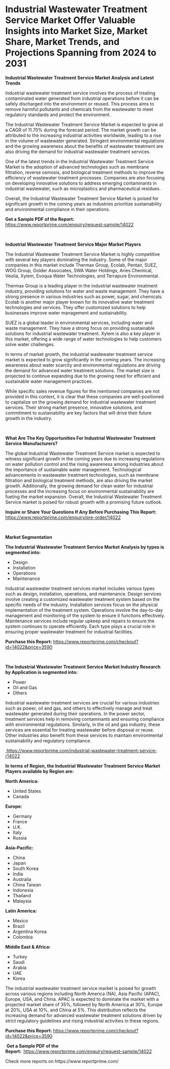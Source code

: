 <p><h1>Industrial Wastewater Treatment Service Market Offer Valuable Insights into Market Size, Market Share, Market Trends, and Projections Spanning from 2024 to 2031</h1></p><p><strong>Industrial Wastewater Treatment Service Market Analysis and Latest Trends</strong></p>
<p><p>Industrial wastewater treatment service involves the process of treating contaminated water generated from industrial operations before it can be safely discharged into the environment or reused. This process aims to remove harmful pollutants and chemicals from the wastewater to meet regulatory standards and protect the environment.</p><p>The Industrial Wastewater Treatment Service Market is expected to grow at a CAGR of 11.70% during the forecast period. The market growth can be attributed to the increasing industrial activities worldwide, leading to a rise in the volume of wastewater generated. Stringent environmental regulations and the growing awareness about the benefits of wastewater treatment are also driving the demand for industrial wastewater treatment services.</p><p>One of the latest trends in the Industrial Wastewater Treatment Service Market is the adoption of advanced technologies such as membrane filtration, reverse osmosis, and biological treatment methods to improve the efficiency of wastewater treatment processes. Companies are also focusing on developing innovative solutions to address emerging contaminants in industrial wastewater, such as microplastics and pharmaceutical residues.</p><p>Overall, the Industrial Wastewater Treatment Service Market is poised for significant growth in the coming years as industries prioritize sustainability and environmental compliance in their operations.</p></p>
<p><strong>Get a Sample PDF of the Report:&nbsp;</strong> <a href="https://www.reportprime.com/enquiry/request-sample/14022">https://www.reportprime.com/enquiry/request-sample/14022</a></p>
<p>&nbsp;</p>
<p><strong>Industrial Wastewater Treatment Service Major Market Players</strong></p>
<p><p>The Industrial Wastewater Treatment Service Market is highly competitive with several key players dominating the industry. Some of the major companies in this market include Thermax Group, Ecolab, Pentair, SUEZ, WOG Group, Golder Associates, SWA Water Holdings, Aries Chemical, Veolia, Xylem, Evoqua Water Technologies, and Terrapure Environmental.</p><p>Thermax Group is a leading player in the industrial wastewater treatment industry, providing solutions for water and waste management. They have a strong presence in various industries such as power, sugar, and chemicals. Ecolab is another major player known for its innovative water treatment technologies and services. They offer customized solutions to help businesses improve water management and sustainability.</p><p>SUEZ is a global leader in environmental services, including water and waste management. They have a strong focus on providing sustainable solutions for industrial wastewater treatment. Xylem is also a key player in this market, offering a wide range of water technologies to help customers solve water challenges.</p><p>In terms of market growth, the industrial wastewater treatment service market is expected to grow significantly in the coming years. The increasing awareness about water scarcity and environmental regulations are driving the demand for advanced water treatment solutions. The market size is projected to continue expanding due to the growing need for efficient and sustainable water management practices.</p><p>While specific sales revenue figures for the mentioned companies are not provided in this context, it is clear that these companies are well-positioned to capitalize on the growing demand for industrial wastewater treatment services. Their strong market presence, innovative solutions, and commitment to sustainability are key factors that will drive their future growth in the industry.</p></p>
<p>&nbsp;</p>
<p><strong>What Are The Key Opportunities For Industrial Wastewater Treatment Service Manufacturers?</strong></p>
<p><p>The global Industrial Wastewater Treatment Service market is expected to witness significant growth in the coming years due to increasing regulations on water pollution control and the rising awareness among industries about the importance of sustainable water management. Technological advancements in wastewater treatment technologies, such as membrane filtration and biological treatment methods, are also driving the market growth. Additionally, the growing demand for clean water for industrial processes and the increasing focus on environmental sustainability are fueling the market expansion. Overall, the Industrial Wastewater Treatment Service market is poised for robust growth with a promising future outlook.</p></p>
<p><strong>Inquire or Share Your Questions If Any Before Purchasing This Report:</strong> <a href="https://www.reportprime.com/enquiry/pre-order/14022">https://www.reportprime.com/enquiry/pre-order/14022</a></p>
<p>&nbsp;</p>
<p><strong>Market Segmentation</strong></p>
<p><strong>The Industrial Wastewater Treatment Service Market Analysis by types is segmented into:</strong></p>
<p><ul><li>Design</li><li>Installation</li><li>Operations</li><li>Maintenance</li></ul></p>
<p><p>Industrial wastewater treatment services market includes various types such as design, installation, operations, and maintenance. Design services involve creating a customized wastewater treatment system based on the specific needs of the industry. Installation services focus on the physical implementation of the treatment system. Operations involve the day-to-day management and monitoring of the system to ensure it functions effectively. Maintenance services include regular upkeep and repairs to ensure the system continues to operate efficiently. Each type plays a crucial role in ensuring proper wastewater treatment for industrial facilities.</p></p>
<p><strong>Purchase this Report:&nbsp;</strong><a href="https://www.reportprime.com/checkout?id=14022&price=3590">https://www.reportprime.com/checkout?id=14022&price=3590</a></p>
<p>&nbsp;</p>
<p><strong>The Industrial Wastewater Treatment Service Market Industry Research by Application is segmented into:</strong></p>
<p><ul><li>Power</li><li>Oil and Gas</li><li>Others</li></ul></p>
<p><p>Industrial wastewater treatment services are crucial for various industries such as power, oil and gas, and others to effectively manage and treat wastewater generated during their operations. In the power sector, treatment services help in removing contaminants and ensuring compliance with environmental regulations. Similarly, in the oil and gas industry, these services are essential for treating wastewater before disposal or reuse. Other industries also benefit from these services to maintain environmental sustainability and regulatory compliance.</p></p>
<p><a href="https://www.reportprime.com/industrial-wastewater-treatment-service-r14022">&nbsp;https://www.reportprime.com/industrial-wastewater-treatment-service-r14022</a></p>
<p><strong>In terms of Region, the Industrial Wastewater Treatment Service Market Players available by Region are:</strong></p>
<p>
    <p> <strong> North America: </strong>
        <ul>
            <li>United States</li>
            <li>Canada</li>
        </ul>
        </p> 
    <p> <strong> Europe: </strong>
        <ul>
            <li>Germany</li>
            <li>France</li>
            <li>U.K.</li>
            <li>Italy</li>
            <li>Russia</li>
        </ul>
        </p> 
    <p> <strong> Asia-Pacific: </strong>
        <ul>
            <li>China</li>
            <li>Japan</li>
            <li>South Korea</li>
            <li>India</li>
            <li>Australia</li>
            <li>China Taiwan</li>
            <li>Indonesia</li>
            <li>Thailand</li>
            <li>Malaysia</li>
        </ul>
        </p> 
    <p> <strong> Latin America: </strong>
        <ul>
            <li>Mexico</li>
            <li>Brazil</li>
            <li>Argentina Korea</li>
            <li>Colombia</li>
        </ul>
        </p> 
    <p> <strong> Middle East & Africa: </strong>
        <ul>
            <li>Turkey</li>
            <li>Saudi</li>
            <li>Arabia</li>
            <li>UAE</li>
            <li>Korea</li>
        </ul>
    </p>
    </p>
<p><p>The industrial wastewater treatment service market is poised for growth across various regions including North America (NA), Asia Pacific (APAC), Europe, USA, and China. APAC is expected to dominate the market with a projected market share of 35%, followed by North America at 30%, Europe at 20%, USA at 10%, and China at 5%. This distribution reflects the increasing demand for advanced wastewater treatment solutions driven by strict regulatory guidelines and rising industrial activities in these regions.</p></p>
<p><strong>Purchase this Report: </strong><a href="https://www.reportprime.com/checkout?id=14022&price=3590">https://www.reportprime.com/checkout?id=14022&price=3590</a></p>
<p>&nbsp;<strong>Get a Sample PDF of the Report:&nbsp;&nbsp;</strong><a href="https://www.reportprime.com/enquiry/request-sample/14022">https://www.reportprime.com/enquiry/request-sample/14022</a></p>
<p><strong></strong></p>
<p>Check more reports on https://www.reportprime.com/</p>